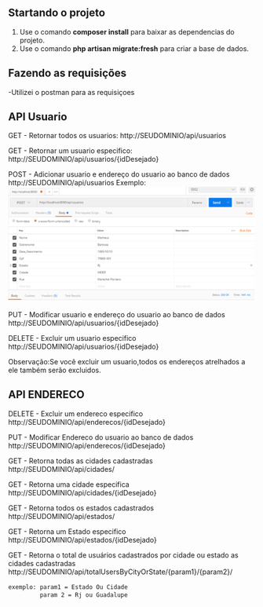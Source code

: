 
## Startando o projeto

1) Use o comando <strong>composer install</strong> para baixar as dependencias do projeto.
2) Use o comando <strong>php artisan migrate:fresh</strong> para criar a base de dados.

## Fazendo as requisições

 -Utilizei o postman para as requisiçoes

## API Usuario

  GET - Retornar todos os usuarios: http://SEUDOMINIO/api/usuarios

  GET - Retornar um usuario especifico: http://SEUDOMINIO/api/usuarios/{idDesejado}

  POST - Adicionar usuario e endereço do usuario ao banco de dados http://SEUDOMINIO/api/usuarios
    Exemplo: <img src="post_usuario.png"></img>

  PUT - Modificar usuario e endereço do usuario ao banco de dados http://SEUDOMINIO/api/usuarios/{idDesejado}

  DELETE - Excluir um usuario especifico http://SEUDOMINIO/api/usuarios/{idDesejado}

  Observação:Se você excluir um usuario,todos os endereços atrelhados a ele também serão excluidos.
## API ENDERECO

  DELETE - Excluir um endereco especifico http://SEUDOMINIO/api/enderecos/{idDesejado}

  PUT - Modificar Endereco do usuario ao banco de dados http://SEUDOMINIO/api/enderecos/{idDesejado}

  GET - Retorna todas as cidades cadastradas http://SEUDOMINIO/api/cidades/

  GET - Retorna uma cidade especifica http://SEUDOMINIO/api/cidades/{idDesejado}

  GET - Retorna todos os estados cadastrados http://SEUDOMINIO/api/estados/

  GET - Retorna um Estado especifico http://SEUDOMINIO/api/estados/{idDesejado}

  GET - Retorna o total de usuários cadastrados por cidade ou estado as cidades cadastradas 
  http://SEUDOMINIO/api/totalUsersByCityOrState/{param1}/{param2}/

    exemplo: param1 = Estado Ou Cidade 
             param 2 = Rj ou Guadalupe